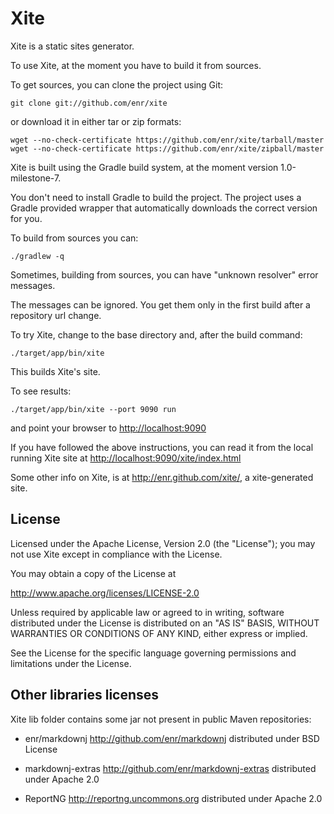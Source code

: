 Xite
====

Xite is a static sites generator.


To use Xite, at the moment you have to build it from sources.

To get sources, you can clone the project using Git:

    git clone git://github.com/enr/xite

or download it in either tar or zip formats:

    wget --no-check-certificate https://github.com/enr/xite/tarball/master
    wget --no-check-certificate https://github.com/enr/xite/zipball/master

Xite is built using the Gradle build system, at the moment version 1.0-milestone-7.

You don't need to install Gradle to build the project. The project uses a Gradle provided wrapper that automatically downloads the correct version for you.

To build from sources you can:

    ./gradlew -q

Sometimes, building from sources, you can have "unknown resolver" error messages.

The messages can be ignored. You get them only in the first build after a repository url change.
    
To try Xite, change to the base directory and, after the build command:

    ./target/app/bin/xite
    
This builds Xite's site.

To see results:

    ./target/app/bin/xite --port 9090 run

and point your browser to <http://localhost:9090>

If you have followed the above instructions, you can read it from the local
running Xite site at <http://localhost:9090/xite/index.html>

Some other info on Xite, is at <http://enr.github.com/xite/>, a xite-generated site. 


License
-------

Licensed under the Apache License, Version 2.0 (the "License");
you may not use Xite except in compliance with the License.

You may obtain a copy of the License at

   <http://www.apache.org/licenses/LICENSE-2.0>

Unless required by applicable law or agreed to in writing, software
distributed under the License is distributed on an "AS IS" BASIS,
WITHOUT WARRANTIES OR CONDITIONS OF ANY KIND, either express or implied.

See the License for the specific language governing permissions and
limitations under the License.

Other libraries licenses
------------------------

Xite lib folder contains some jar not present in public Maven repositories:

* enr/markdownj <http://github.com/enr/markdownj> distributed under BSD License
    
* markdownj-extras <http://github.com/enr/markdownj-extras> distributed under Apache 2.0

* ReportNG <http://reportng.uncommons.org> distributed under Apache 2.0

